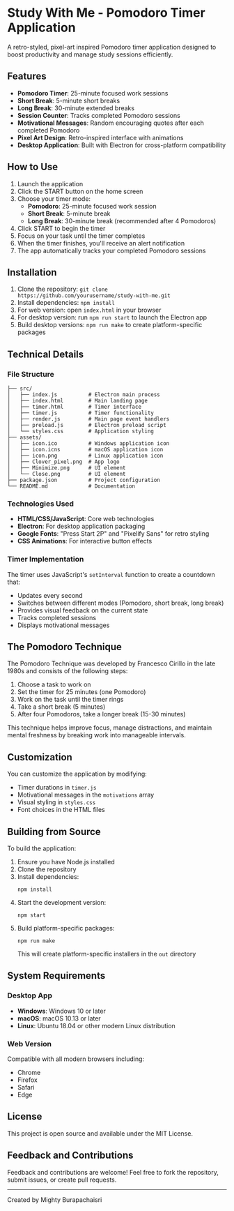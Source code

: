 # Study With Me - Pomodoro Timer Application

A retro-styled, pixel-art inspired Pomodoro timer application designed to boost productivity and manage study sessions efficiently.

## Features

- **Pomodoro Timer**: 25-minute focused work sessions
- **Short Break**: 5-minute short breaks
- **Long Break**: 30-minute extended breaks
- **Session Counter**: Tracks completed Pomodoro sessions
- **Motivational Messages**: Random encouraging quotes after each completed Pomodoro
- **Pixel Art Design**: Retro-inspired interface with animations
- **Desktop Application**: Built with Electron for cross-platform compatibility

## How to Use

1. Launch the application
2. Click the START button on the home screen
3. Choose your timer mode:
   - **Pomodoro**: 25-minute focused work session
   - **Short Break**: 5-minute break
   - **Long Break**: 30-minute break (recommended after 4 Pomodoros)
4. Click START to begin the timer
5. Focus on your task until the timer completes
6. When the timer finishes, you'll receive an alert notification
7. The app automatically tracks your completed Pomodoro sessions

## Installation
1. Clone the repository: `git clone https://github.com/yourusername/study-with-me.git`
2. Install dependencies: `npm install`
3. For web version: open `index.html` in your browser
4. For desktop version: run `npm run start` to launch the Electron app
5. Build desktop versions: `npm run make` to create platform-specific packages

## Technical Details

### File Structure
```
├── src/
│   ├── index.js          # Electron main process
│   ├── index.html        # Main landing page
│   ├── timer.html        # Timer interface
│   ├── timer.js          # Timer functionality
│   ├── render.js         # Main page event handlers
│   ├── preload.js        # Electron preload script
│   └── styles.css        # Application styling
├── assets/
│   ├── icon.ico          # Windows application icon
│   ├── icon.icns         # macOS application icon
│   ├── icon.png          # Linux application icon
│   ├── Clover_pixel.png  # App logo
│   ├── Minimize.png      # UI element
│   └── Close.png         # UI element
├── package.json          # Project configuration
└── README.md             # Documentation
```

### Technologies Used
- **HTML/CSS/JavaScript**: Core web technologies
- **Electron**: For desktop application packaging
- **Google Fonts**: "Press Start 2P" and "Pixelify Sans" for retro styling
- **CSS Animations**: For interactive button effects

### Timer Implementation
The timer uses JavaScript's `setInterval` function to create a countdown that:
- Updates every second
- Switches between different modes (Pomodoro, short break, long break)
- Provides visual feedback on the current state
- Tracks completed sessions
- Displays motivational messages

## The Pomodoro Technique

The Pomodoro Technique was developed by Francesco Cirillo in the late 1980s and consists of the following steps:

1. Choose a task to work on
2. Set the timer for 25 minutes (one Pomodoro)
3. Work on the task until the timer rings
4. Take a short break (5 minutes)
5. After four Pomodoros, take a longer break (15-30 minutes)

This technique helps improve focus, manage distractions, and maintain mental freshness by breaking work into manageable intervals.

## Customization

You can customize the application by modifying:
- Timer durations in `timer.js`
- Motivational messages in the `motivations` array
- Visual styling in `styles.css`
- Font choices in the HTML files

## Building from Source

To build the application:

1. Ensure you have Node.js installed
2. Clone the repository
3. Install dependencies:
   ```
   npm install
   ```
4. Start the development version:
   ```
   npm start
   ```
5. Build platform-specific packages:
   ```
   npm run make
   ```
   This will create platform-specific installers in the `out` directory

## System Requirements

### Desktop App
- **Windows**: Windows 10 or later
- **macOS**: macOS 10.13 or later
- **Linux**: Ubuntu 18.04 or other modern Linux distribution

### Web Version
Compatible with all modern browsers including:
- Chrome
- Firefox
- Safari
- Edge

## License

This project is open source and available under the MIT License.

## Feedback and Contributions

Feedback and contributions are welcome! Feel free to fork the repository, submit issues, or create pull requests.

---

Created by Mighty Burapachaisri
